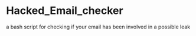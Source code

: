 # Hacked_Email_checker
a bash script for checking if your email has been involved in a possible leak
